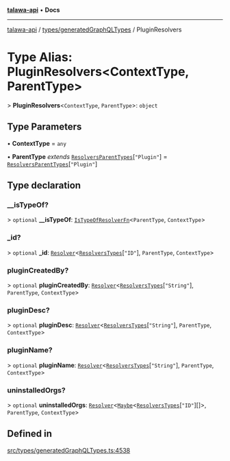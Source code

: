 [**talawa-api**](../../../README.md) • **Docs**

***

[talawa-api](../../../modules.md) / [types/generatedGraphQLTypes](../README.md) / PluginResolvers

# Type Alias: PluginResolvers\<ContextType, ParentType\>

\> **PluginResolvers**\<`ContextType`, `ParentType`\>: `object`

## Type Parameters

• **ContextType** = `any`

• **ParentType** *extends* [`ResolversParentTypes`](ResolversParentTypes.md)\[`"Plugin"`\] = [`ResolversParentTypes`](ResolversParentTypes.md)\[`"Plugin"`\]

## Type declaration

### \_\_isTypeOf?

\> `optional` **\_\_isTypeOf**: [`IsTypeOfResolverFn`](IsTypeOfResolverFn.md)\<`ParentType`, `ContextType`\>

### \_id?

\> `optional` **\_id**: [`Resolver`](Resolver.md)\<[`ResolversTypes`](ResolversTypes.md)\[`"ID"`\], `ParentType`, `ContextType`\>

### pluginCreatedBy?

\> `optional` **pluginCreatedBy**: [`Resolver`](Resolver.md)\<[`ResolversTypes`](ResolversTypes.md)\[`"String"`\], `ParentType`, `ContextType`\>

### pluginDesc?

\> `optional` **pluginDesc**: [`Resolver`](Resolver.md)\<[`ResolversTypes`](ResolversTypes.md)\[`"String"`\], `ParentType`, `ContextType`\>

### pluginName?

\> `optional` **pluginName**: [`Resolver`](Resolver.md)\<[`ResolversTypes`](ResolversTypes.md)\[`"String"`\], `ParentType`, `ContextType`\>

### uninstalledOrgs?

\> `optional` **uninstalledOrgs**: [`Resolver`](Resolver.md)\<[`Maybe`](Maybe.md)\<[`ResolversTypes`](ResolversTypes.md)\[`"ID"`\][]\>, `ParentType`, `ContextType`\>

## Defined in

[src/types/generatedGraphQLTypes.ts:4538](https://github.com/PalisadoesFoundation/talawa-api/blob/f1c816bca43cc03a8c1bd303394e2550a50db017/src/types/generatedGraphQLTypes.ts#L4538)
